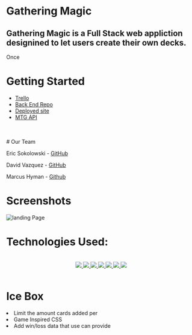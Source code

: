 # Gathering Magic

## Gathering Magic is a Full Stack web appliction designined to let users create their own decks.
  Once



# Getting Started 
* [Trello](https://trello.com/b/2cbArLBF/gatheringmana)
* [Back End Repo](https://github.com/EricSokolowski/gathering-mana-back-end)
* [Deployed site](https://gathering-magic.netlify.app/)
* [MTG API](https://docs.magicthegathering.io/)
 <br>
 <br>
# Our Team

Eric Sokolowski - [GitHub](https://github.com/EricSokolowski)

David Vazquez - [GitHub](https://github.com/IPREM1ERI)

Marcus Hyman - [Github](https://github.com/hymanrcus)

# Screenshots

![landing Page]()

# Technologies Used:


<div align ="center">
<br>
<a href="#"><img src="https://img.shields.io/badge/Visual%20Studio-5C2D91.svg?style=for-the-badge&logo=visual-studio&logoColor=white" /> </a>
<a href="#"><img src="https://img.shields.io/badge/html5-%23E34F26.svg?style=for-the-badge&logo=html5&logoColor=white" />  </a>
<a href ="#"><img src="https://img.shields.io/badge/javascript-%23323330.svg?style=for-the-badge&logo=javascript&logoColor=%23F7DF1E" />  </a>
<a href="#"><img src="https://img.shields.io/badge/css3-%231572B6.svg?style=for-the-badge&logo=css3&logoColor=white" />  </a>
<a href="#"><img src="https://img.shields.io/badge/express.js-%23404d59.svg?style=for-the-badge&logo=express&logoColor=%2361DAFB"> </a>
<a href="#"><img src="https://img.shields.io/badge/MongoDB-%234ea94b.svg?style=for-the-badge&logo=mongodb&logoColor=white"> </a>
<a href="#"><img src="https://img.shields.io/badge/react-%23323330.svg?style=for-the-badge&logo=react&logoColor=white"> </a>
<br>
</div>
<br>


# Ice Box
<li>Limit the amount cards added per
<li>Game Inspired CSS
<li>Add  win/loss data that use can provide






